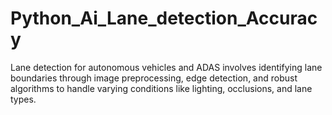 # Python_Ai_Lane_detection_Accuracy
Lane detection for autonomous vehicles and ADAS involves identifying lane boundaries through image preprocessing, edge detection, and robust algorithms to handle varying conditions like lighting, occlusions, and lane types.
